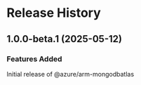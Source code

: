 # Release History
    
## 1.0.0-beta.1 (2025-05-12)

### Features Added

Initial release of @azure/arm-mongodbatlas
